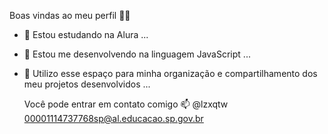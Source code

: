 Boas vindas ao meu perfil 💙💙

- 🔭 Estou estudando na Alura ...
- 🌱 Estou me desenvolvendo na linguagem JavaScript ...
- 👯 Utilizo esse espaço para minha organização e compartilhamento dos meu projetos desenvolvidos ...

  Você pode entrar em contato comigo 📫
@lzxqtw
00001114737768sp@al.educacao.sp.gov.br
